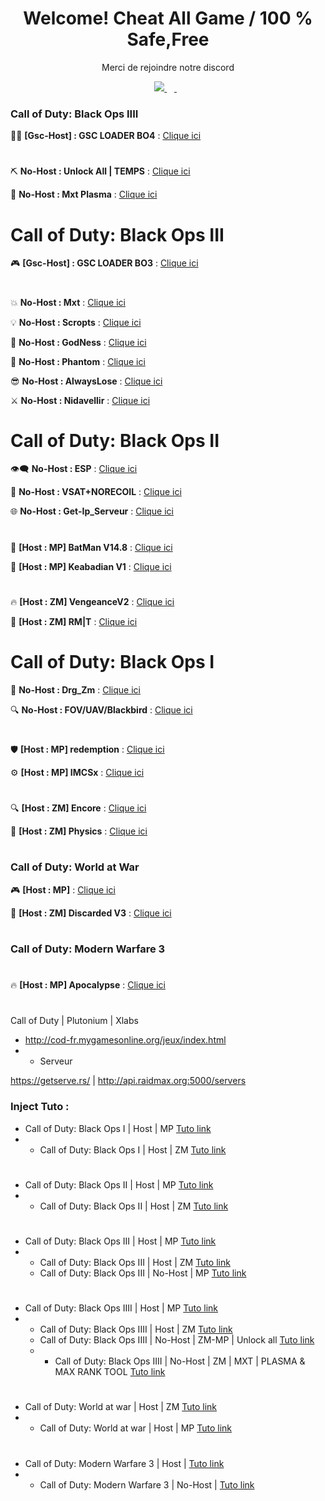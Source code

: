 <h1 align='center'>
  Welcome! Cheat All Game /  100 % Safe,Free
</h1>

<p align='center'>
  Merci de rejoindre notre discord
</p>

<p align='center'>
 <a href="https://discord.gg/cod-fr">
    <img src="https://img.shields.io/badge/Discord-5865F2?style=for-the-badge&logo=discord&logoColor=white" />
  </a>&nbsp;&nbsp;
  <a href="https://www.youtube.com/channel/UCemI3wc64mr-lCyVysZZ0Eg">
  <img alt="" src="https://img.shields.io/badge/YouTube-FF0000?style=for-the-badge&logo=youtube&logoColor=white">
</a>&nbsp;&nbsp;
</p>

### Call of Duty: Black Ops IIII
🐱‍🐉 **[Gsc-Host] : GSC LOADER BO4** :  [Clique ici](http://joueursdecodfr.mygamesonline.org/leak/Gsc%20.Loader%20BO4.rar)
#
⛏️ **No-Host : Unlock All | TEMPS** : [Clique ici](https://mega.nz/file/sGMyAaxI#idjpk63L_KND1Tx3xEK4hAVSLUk_efM386PgJ3tR0UU)

💎 **No-Host : Mxt Plasma** : [Clique ici](https://www.mediafire.com/file/2wbkjexl6csztp7/MXT_BO4_1.0.1.dll/file)

# Call of Duty: Black Ops III
🎮 **[Gsc-Host] : GSC LOADER BO3** : [Clique ici](https://www.mediafire.com/file/cgy6n21tlyy7bfm/GSC+injector.zip/file)
#
💥 **No-Host : Mxt** : [Clique ici](https://www.mediafire.com/file/zq2w719xpfjpk05/MXT+1.1.2.zip/file)

💡 **No-Host : Scropts** : [Clique ici](https://mega.nz/file/oaUmDRLb#lLC9fxgjiFBL09wjCOBr7B13OaoKrwLXXo3GzEr5UuU)

💪 **No-Host : GodNess** : [Clique ici](https://pastebin.com/iUVPmvRx)

👻 **No-Host : Phantom** : [Clique ici](https://mega.nz/file/tWVkhRia#JehoVcYGJkFXhKOSiu0pSQTLBUaB3wIHuWPIwbzhP7I)

😎 **No-Host : AlwaysLose** : [Clique ici](https://discord.gg/cod-fr)

⚔️ **No-Host : Nidavellir** : [Clique ici](https://discord.gg/cod-fr)
#
# Call of Duty: Black Ops II

👁️‍🗨️ **No-Host : ESP** : [Clique ici](http://joueursdecodfr.mygamesonline.org/leak/Black-Ops-II_.dll)

🔫 **No-Host : VSAT+NORECOIL** : [Clique ici](http://joueursdecodfr.mygamesonline.org/leak/VSAT%20BY%20EFK.dll)

🌐 **No-Host : Get-Ip_Serveur** : [Clique ici](http://joueursdecodfr.mygamesonline.org/leak/PLUTONIUM%20SERVER%20GET%20IP%20(BY%20EFK)%20V2_[unknowncheats.me]_.zip)
#
🦇 **[Host : MP] BatMan V14.8** : [Clique ici](https://www.mediafire.com/file/1prbd797z7p7d2k/BatMan+V14.8.rar)

🌟 **[Host : MP] Keabadian V1** : [Clique ici](https://www.mediafire.com/file/tuk22bp83ozkevw/Keabadian_v2.0.zip/file)
#
🔥 **[Host : ZM] VengeanceV2** : [Clique ici](https://drive.proton.me/urls/YKPKX26Z0G#rPnuRnlAe6wj)

🔫 **[Host : ZM]  RM|T** : [Clique ici](https://www.mediafire.com/file/ow37neconkyelr1/rmt_zombies_menu_v2.6_mod_menu-compiled.gsc/file)
#
# Call of Duty: Black Ops I

🐲 **No-Host : Drg_Zm** : [Clique ici](http://joueursdecodfr.mygamesonline.org/leak/bo1p.dll)

🔍 **No-Host : FOV/UAV/Blackbird** : [Clique ici](http://joueursdecodfr.mygamesonline.org/leak/bo1%20tool_[unknowncheats.me]_.zip)
#
🛡️ **[Host : MP] redemption** : [Clique ici](https://github.com/roachnacs/redemption-bo1-gsc/releases/tag/v2.1)

⚙️ **[Host : MP] IMCSx** : [Clique ici](http://joueursdecodfr.mygamesonline.org/leak/mp_iMCSxs_Mod_Menu.rar)
#
🔍 **[Host : ZM] Encore** : [Clique ici](https://www.mediafire.com/file/z2l7dtufsyg2ejv/EncoreV8+Zombies.rar/file)

🔬 **[Host : ZM] Physics** : [Clique ici](https://mega.nz/file/vdsAnQgA#LcQE-KsRFHbCYZQWwXzthG8N3cZNijYyYZRdLDQKLPo)
#
### Call of Duty: World at War

🎮 **[Host : MP]** : [Clique ici](https://www.mediafire.com/file/qpokcmor7ozmf0i/Fresh+Modders+-+T4+Mod+Menu.7z/file)

🧟 **[Host : ZM] Discarded V3** : [Clique ici](https://www.mediafire.com/file/9nd4586xx0fhehv/Discarded+V3+-+T4+Mod+Menu.7z/file)
#
### Call of Duty: Modern Warfare 3
#
🔥 **[Host : MP] Apocalypse** : [Clique ici](https://www.mediafire.com/file/fecf58y7561pzpr/Apocalypse+MW3+Menu.rar/file)
#
Call of Duty | Plutonium | Xlabs
- http://cod-fr.mygamesonline.org/jeux/index.html
- - Serveur

https://getserve.rs/ | http://api.raidmax.org:5000/servers
  
### Inject Tuto :
- Call of Duty: Black Ops I | Host | MP [Tuto link](https://www.youtube.com/watch?v=4lusHG_ZSKo&t=2s)
- - Call of Duty: Black Ops I | Host | ZM [Tuto link](https://www.youtube.com/watch?v=HVbjRatiF1Y&t=1s)
#
- Call of Duty: Black Ops II | Host | MP [Tuto link](https://www.youtube.com/watch?v=m9l4jLehu-Y)
- - Call of Duty: Black Ops II | Host | ZM [Tuto link](https://youtu.be/l6f-O4Z4JKg?si=0NTuaIXebNPjFFCU)
#
- Call of Duty: Black Ops III | Host | MP [Tuto link](https://youtu.be/B3_8KMSgzdo?si=aZ8SIonFB7lR2Osn)
- - Call of Duty: Black Ops III | Host | ZM [Tuto link](https://www.youtube.com/watch?v=q-zIaf80XRg)
  -  Call of Duty: Black Ops III | No-Host | MP [Tuto link](https://www.youtube.com/watch?v=ijmKxoNPjyU)
#
- Call of Duty: Black Ops IIII | Host | MP [Tuto link](https://www.youtube.com/watch?v=rHzwIVTcK6k)
 - - Call of Duty: Black Ops IIII | Host | ZM [Tuto link](https://www.youtube.com/watch?v=C8L3HCaan1c)
   -  Call of Duty: Black Ops IIII | No-Host | ZM-MP | Unlock all [Tuto link](https://youtu.be/ih_qaCF1lF0?si=6oJb7Nx_eP4hvLh2)
   -  -  Call of Duty: Black Ops IIII | No-Host | ZM | MXT | PLASMA & MAX RANK TOOL [Tuto link](https://youtu.be/D0ybW_gimK0?si=bBe1h8ye-IJUetkq)

#
- Call of Duty: World at war  | Host | ZM [Tuto link](https://www.youtube.com/watch?v=7yL5LN2uR6c)
- - Call of Duty: World at war  | Host | MP [Tuto link]()
# 
- Call of Duty: Modern Warfare 3 | Host | [Tuto link](https://www.youtube.com/watch?v=CBGFgtzuFIA)
- - Call of Duty: Modern Warfare 3 | No-Host | [Tuto link](https://www.youtube.com/watch?v=80IjsTfnvYI)
